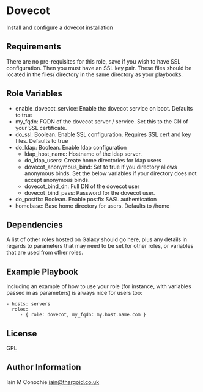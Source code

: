 Dovecot
=========

Install and configure a dovecot installation

Requirements
------------

There are no pre-requisites for this role, save if you wish to have SSL configuration. Then you
 must have an SSL key pair. These files should be located in the files/ directory in the same
 directory as your playbooks.

Role Variables
--------------

  - enable_dovecot_service: Enable the dovecot service on boot. Defaults to true
  - my_fqdn: FQDN of the dovecot server / service. Set this to the CN of your SSL certificate.
  - do_ssl: Boolean. Enable SSL configuration. Requires SSL cert and key files. Defaults to true
  - do_ldap: Boolean. Enable ldap configuration
    - ldap_host_name: Hostname of the ldap server.
    - do_ldap_users: Create home directories for ldap users
    - dovecot_anonymous_bind: Set to true if you directory allows anonymous binds.
        Set the below variables if your directory does not accept anonymous binds.
    - dovecot_bind_dn: Full DN of the dovecot user
    - dovecot_bind_pass: Password for the dovecot user.
  - do_postfix: Boolean. Enable postfix SASL authentication
  - homebase: Base home directory for users. Defaults to /home

Dependencies
------------

A list of other roles hosted on Galaxy should go here, plus any details in regards to parameters that may need to be set for other roles, or variables that are used from other roles.

Example Playbook
----------------

Including an example of how to use your role (for instance, with variables passed in as parameters) is always nice for users too:

    - hosts: servers
      roles:
         - { role: dovecot, my_fqdn: my.host.name.com }

License
-------

GPL

Author Information
------------------

Iain M Conochie <iain@thargoid.co.uk>